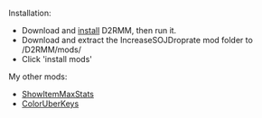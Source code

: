 Installation:

- Download and [install](https://www.nexusmods.com/diablo2resurrected/mods/169) D2RMM, then run it.
- Download and extract the IncreaseSOJDroprate mod folder to /D2RMM/mods/
- Click 'install mods'

My other mods:
- [ShowItemMaxStats](https://github.com/edipo2s/ShowItemMaxStats)
- [ColorUberKeys](https://github.com/edipo2s/ColorUberKeys)
  
